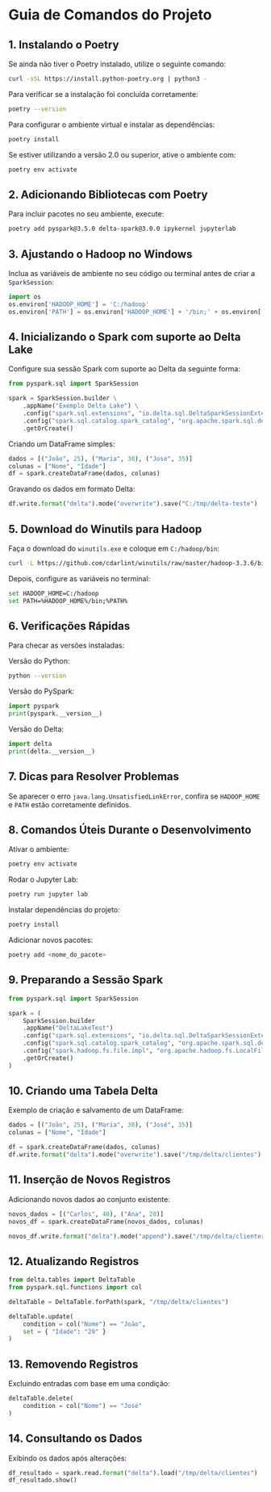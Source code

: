 # Guia de Comandos do Projeto

## 1. Instalando o Poetry

Se ainda não tiver o Poetry instalado, utilize o seguinte comando:

```bash
curl -sSL https://install.python-poetry.org | python3 -
```

Para verificar se a instalação foi concluída corretamente:

```bash
poetry --version
```

Para configurar o ambiente virtual e instalar as dependências:

```bash
poetry install
```

Se estiver utilizando a versão 2.0 ou superior, ative o ambiente com:

```bash
poetry env activate
```

## 2. Adicionando Bibliotecas com Poetry

Para incluir pacotes no seu ambiente, execute:

```bash
poetry add pyspark@3.5.0 delta-spark@3.0.0 ipykernel jupyterlab
```

## 3. Ajustando o Hadoop no Windows

Inclua as variáveis de ambiente no seu código ou terminal antes de criar a `SparkSession`:

```python
import os
os.environ['HADOOP_HOME'] = 'C:/hadoop'
os.environ['PATH'] = os.environ['HADOOP_HOME'] + '/bin;' + os.environ['PATH']
```

## 4. Inicializando o Spark com suporte ao Delta Lake

Configure sua sessão Spark com suporte ao Delta da seguinte forma:

```python
from pyspark.sql import SparkSession

spark = SparkSession.builder \
    .appName("Exemplo Delta Lake") \
    .config("spark.sql.extensions", "io.delta.sql.DeltaSparkSessionExtension") \
    .config("spark.sql.catalog.spark_catalog", "org.apache.spark.sql.delta.catalog.DeltaCatalog") \
    .getOrCreate()
```

Criando um DataFrame simples:

```python
dados = [("João", 25), ("Maria", 30), ("José", 35)]
colunas = ["Nome", "Idade"]
df = spark.createDataFrame(dados, colunas)
```

Gravando os dados em formato Delta:

```python
df.write.format("delta").mode("overwrite").save("C:/tmp/delta-teste")
```

## 5. Download do Winutils para Hadoop

Faça o download do `winutils.exe` e coloque em `C:/hadoop/bin`:

```bash
curl -L https://github.com/cdarlint/winutils/raw/master/hadoop-3.3.6/bin/winutils.exe -o /c/hadoop/bin/winutils.exe
```

Depois, configure as variáveis no terminal:

```bash
set HADOOP_HOME=C:/hadoop
set PATH=%HADOOP_HOME%/bin;%PATH%
```

## 6. Verificações Rápidas

Para checar as versões instaladas:

Versão do Python:

```bash
python --version
```

Versão do PySpark:

```python
import pyspark
print(pyspark.__version__)
```

Versão do Delta:

```python
import delta
print(delta.__version__)
```

## 7. Dicas para Resolver Problemas

Se aparecer o erro `java.lang.UnsatisfiedLinkError`, confira se `HADOOP_HOME` e `PATH` estão corretamente definidos.

## 8. Comandos Úteis Durante o Desenvolvimento

Ativar o ambiente:

```bash
poetry env activate
```

Rodar o Jupyter Lab:

```bash
poetry run jupyter lab
```

Instalar dependências do projeto:

```bash
poetry install
```

Adicionar novos pacotes:

```bash
poetry add <nome_do_pacote>
```

## 9. Preparando a Sessão Spark

```python
from pyspark.sql import SparkSession

spark = (
    SparkSession.builder
    .appName("DeltaLakeTest")
    .config("spark.sql.extensions", "io.delta.sql.DeltaSparkSessionExtension")
    .config("spark.sql.catalog.spark_catalog", "org.apache.spark.sql.delta.catalog.DeltaCatalog")
    .config("spark.hadoop.fs.file.impl", "org.apache.hadoop.fs.LocalFileSystem")
    .getOrCreate()
)
```

## 10. Criando uma Tabela Delta

Exemplo de criação e salvamento de um DataFrame:

```python
dados = [("João", 25), ("Maria", 30), ("José", 35)]
colunas = ["Nome", "Idade"]

df = spark.createDataFrame(dados, colunas)
df.write.format("delta").mode("overwrite").save("/tmp/delta/clientes")
```

## 11. Inserção de Novos Registros

Adicionando novos dados ao conjunto existente:

```python
novos_dados = [("Carlos", 40), ("Ana", 28)]
novos_df = spark.createDataFrame(novos_dados, colunas)

novos_df.write.format("delta").mode("append").save("/tmp/delta/clientes")
```

## 12. Atualizando Registros

```python
from delta.tables import DeltaTable
from pyspark.sql.functions import col

deltaTable = DeltaTable.forPath(spark, "/tmp/delta/clientes")

deltaTable.update(
    condition = col("Nome") == "João",
    set = { "Idade": "29" }
)
```

## 13. Removendo Registros

Excluindo entradas com base em uma condição:

```python
deltaTable.delete(
    condition = col("Nome") == "José"
)
```

## 14. Consultando os Dados

Exibindo os dados após alterações:

```python
df_resultado = spark.read.format("delta").load("/tmp/delta/clientes")
df_resultado.show()
```
